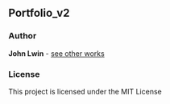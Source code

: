 ## Portfolio_v2

### Author 
**John Lwin** - [see other works](https://www.johnlwin.info)

### License

This project is licensed under the MIT License
